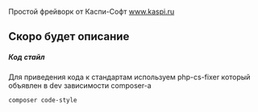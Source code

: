 Простой фрейворк от Каспи-Софт www.kaspi.ru

## Скоро будет описание
  
##### Код стайл
Для приведения кода к стандартам используем php-cs-fixer который объявлен 
в dev зависимости composer-а

``composer code-style`` 
